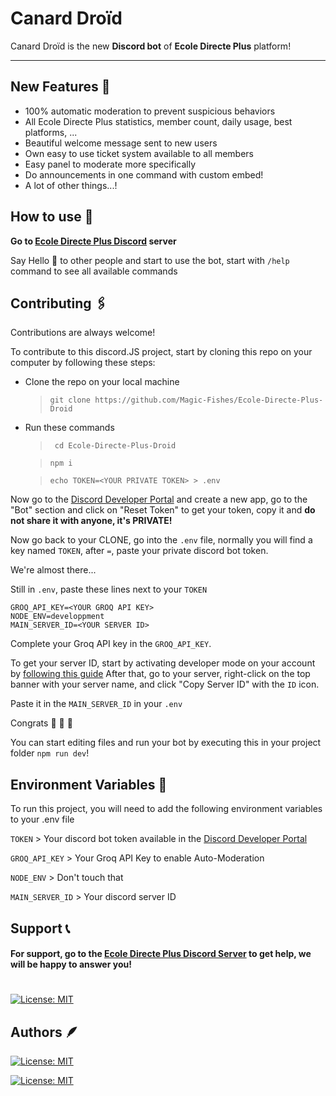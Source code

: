 # Canard Droïd

Canard Droïd is the new **Discord bot** of **Ecole Directe Plus** platform!

---

## New Features 🎉

- 100% automatic moderation to prevent suspicious behaviors
- All Ecole Directe Plus statistics, member count, daily usage, best platforms, ...
- Beautiful welcome message sent to new users
- Own easy to use ticket system available to all members
- Easy panel to moderate more specifically
- Do announcements in one command with custom embed!
- A lot of other things...!

## How to use 📘

**Go to [Ecole Directe Plus Discord](https://discord.gg/AKAqXfTgvE) server**

Say Hello 👋 to other people and start to use the bot, start with `/help` command to see all available commands

## Contributing 🖇️

Contributions are always welcome!

To contribute to this discord.JS project, start by cloning this repo on your computer by following these steps:

- Clone the repo on your local machine

    > ```git clone https://github.com/Magic-Fishes/Ecole-Directe-Plus-Droid ```

- Run these commands
    > ``` cd Ecole-Directe-Plus-Droid```

    >```npm i```

    >```echo TOKEN=<YOUR PRIVATE TOKEN> > .env```

Now go to the [Discord Developer Portal](https://discord.com/developers/applications) and create a new app, go to the "Bot" section and click on "Reset Token" to get your token, copy it and **do not share it with anyone, it's PRIVATE!**

Now go back to your CLONE, go into the `.env` file, normally you will find a key named `TOKEN`, after `=`, paste your private discord bot token.

We're almost there...

Still in `.env`, paste these lines next to your `TOKEN`

```SOCKET_URL=wss://ecole-directe.plus/ws:7890
GROQ_API_KEY=<YOUR GROQ API KEY>
NODE_ENV=developpment
MAIN_SERVER_ID=<YOUR SERVER ID>
```


Complete your Groq API key in the `GROQ_API_KEY`.

To get your server ID, start by activating developer mode on your account by [following this guide](https://www.howtogeek.com/714348/how-to-enable-or-disable-developer-mode-on-discord/)
After that, go to your server, right-click on the top banner with your server name, and click "Copy Server ID" with the `ID` icon.

Paste it in the `MAIN_SERVER_ID` in your `.env`

Congrats  🎉 🎉 🎉

You can start editing files and run your bot by executing this in your project folder `npm run dev`!

## Environment Variables 🌳

To run this project, you will need to add the following environment variables to your .env file

`TOKEN` > Your discord bot token available in the [Discord Developer Portal](https://discord.com/developers/applications/)

`GROQ_API_KEY` > Your Groq API Key to enable Auto-Moderation

`NODE_ENV` > Don't touch that

`MAIN_SERVER_ID` > Your discord server ID

## Support 📞

#### For support, go to the [Ecole Directe Plus Discord Server](https://discord.gg/AKAqXfTgvE) to get help, we will be happy to answer you!

#

[![License: MIT](https://img.shields.io/badge/License-MIT-yellow.svg)](https://opensource.org/licenses/MIT)

## Authors 🪶

[![License: MIT](https://img.shields.io/badge/As_de_Pique-@as2pick-3CB371)](https://github.com/as2pick)

[![License: MIT](https://img.shields.io/badge/Ewalwi-@ewalwi-00BFFF)](https://github.com/Ewalwi)
